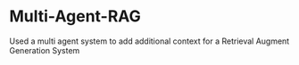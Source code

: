 # Multi-Agent-RAG
Used a multi agent system to add additional context for a Retrieval Augment Generation System
